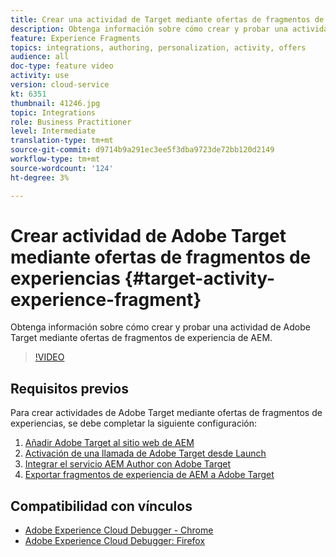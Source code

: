 ```yaml
---
title: Crear una actividad de Target mediante ofertas de fragmentos de experiencias
description: Obtenga información sobre cómo crear y probar una actividad de Adobe Target mediante ofertas de fragmento de experiencia de AEM.
feature: Experience Fragments
topics: integrations, authoring, personalization, activity, offers
audience: all
doc-type: feature video
activity: use
version: cloud-service
kt: 6351
thumbnail: 41246.jpg
topic: Integrations
role: Business Practitioner
level: Intermediate
translation-type: tm+mt
source-git-commit: d9714b9a291ec3ee5f3dba9723de72bb120d2149
workflow-type: tm+mt
source-wordcount: '124'
ht-degree: 3%

---
```



# Crear actividad de Adobe Target mediante ofertas de fragmentos de experiencias {#target-activity-experience-fragment}

Obtenga información sobre cómo crear y probar una actividad de Adobe Target mediante ofertas de fragmentos de experiencia de AEM.

>[!VIDEO](https://video.tv.adobe.com/v/41246?quality=12&learn=on)

## Requisitos previos

Para crear actividades de Adobe Target mediante ofertas de fragmentos de experiencias, se debe completar la siguiente configuración:

1. [Añadir Adobe Target al sitio web de AEM](./add-target-launch-extension.md)
1. [Activación de una llamada de Adobe Target desde Launch](./load-and-fire-target.md)
1. [Integrar el servicio AEM Author con Adobe Target](./setup-aem-target-cloud-service.md)
1. [Exportar fragmentos de experiencia de AEM a Adobe Target](./export-experience-fragment-target.md)

## Compatibilidad con vínculos

* [Adobe Experience Cloud Debugger - Chrome](https://chrome.google.com/webstore/detail/adobe-experience-cloud-de/ocdmogmohccmeicdhlhhgepeaijenapj)
* [Adobe Experience Cloud Debugger: Firefox](https://addons.mozilla.org/en-US/firefox/addon/adobe-experience-platform-dbg/)